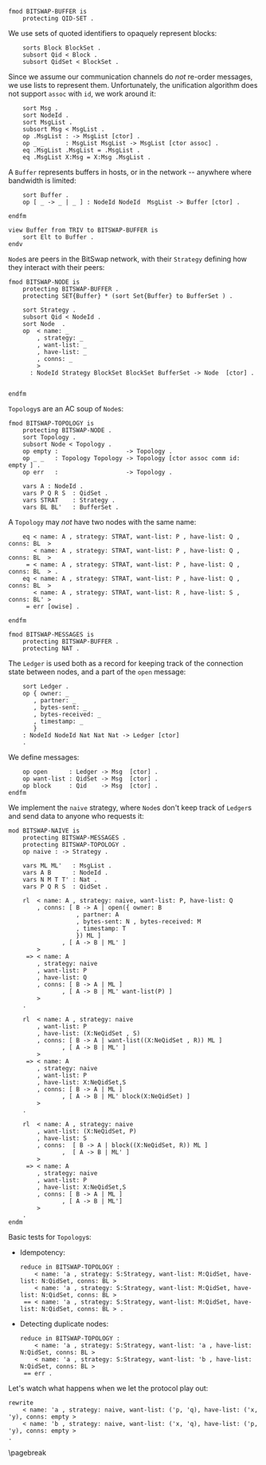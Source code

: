 ```{pipe='tee -a bitswap-protocol.maude'}
fmod BITSWAP-BUFFER is
    protecting QID-SET .

```

We use sets of quoted identifiers to opaquely represent blocks:

```{pipe='tee -a bitswap-protocol.maude'}
    sorts Block BlockSet .
    subsort Qid < Block .
    subsort QidSet < BlockSet .

```


Since we assume our communication channels do *not* re-order messages,
we use lists to represent them. Unfortunately, the unification algorithm
does not support `assoc` with `id`, we work around it:

```{pipe='tee -a bitswap-protocol.maude'}
    sort Msg .
    sort NodeId .
    sort MsgList .
    subsort Msg < MsgList .
    op .MsgList : -> MsgList [ctor] .
    op _ _      : MsgList MsgList -> MsgList [ctor assoc] .
    eq .MsgList .MsgList = .MsgList .
    eq .MsgList X:Msg = X:Msg .MsgList .

```

A `Buffer` represents buffers in hosts, or in the network -- anywhere where bandwidth is limited:

```{pipe='tee -a bitswap-protocol.maude'}
    sort Buffer .
    op [ _ -> _ | _ ] : NodeId NodeId  MsgList -> Buffer [ctor] .

endfm

view Buffer from TRIV to BITSWAP-BUFFER is
    sort Elt to Buffer .
endv

```

`Node`s are peers in the BitSwap network, with their `Strategy`
defining how they interact with their peers:

```{pipe='tee -a bitswap-protocol.maude'}
fmod BITSWAP-NODE is
    protecting BITSWAP-BUFFER .
    protecting SET{Buffer} * (sort Set{Buffer} to BufferSet ) .

    sort Strategy .
    subsort Qid < NodeId .
    sort Node  .
    op  < name: _
        , strategy: _
        , want-list: _
        , have-list: _
        , conns: _
        >
      : NodeId Strategy BlockSet BlockSet BufferSet -> Node  [ctor] .
```

```{pipe='tee -a bitswap-protocol.maude'}

endfm

```

`Topology`s are an AC soup of `Node`s:

```{pipe='tee -a bitswap-protocol.maude'}
fmod BITSWAP-TOPOLOGY is
    protecting BITSWAP-NODE .
    sort Topology .
    subsort Node < Topology .
    op empty :                   -> Topology .
    op _ _   : Topology Topology -> Topology [ctor assoc comm id: empty ] .
    op err   :                   -> Topology .

    vars A : NodeId .
    vars P Q R S  : QidSet .
    vars STRAT    : Strategy .
    vars BL BL'   : BufferSet .
```

A `Topology` may *not* have two nodes with the same name:

```{pipe='tee -a bitswap-protocol.maude'}
    eq < name: A , strategy: STRAT, want-list: P , have-list: Q , conns: BL  >
       < name: A , strategy: STRAT, want-list: P , have-list: Q , conns: BL  >
     = < name: A , strategy: STRAT, want-list: P , have-list: Q , conns: BL  > .
    eq < name: A , strategy: STRAT, want-list: P , have-list: Q , conns: BL  >
       < name: A , strategy: STRAT, want-list: R , have-list: S , conns: BL' >
     = err [owise] .

endfm

```

```{pipe='tee -a bitswap-protocol.maude'}
fmod BITSWAP-MESSAGES is
    protecting BITSWAP-BUFFER .
    protecting NAT .
```

The `Ledger` is used both as a record for keeping track
of the connection state between nodes, and a part of the
`open` message:

```{pipe='tee -a bitswap-protocol.maude'}
    sort Ledger .
    op { owner: _
       , partner: _
       , bytes-sent: _
       , bytes-received: _
       , timestamp: _
       }
    : NodeId NodeId Nat Nat Nat -> Ledger [ctor]
    .
```

We define messages:

```{pipe='tee -a bitswap-protocol.maude'}
    op open      : Ledger -> Msg  [ctor] .
    op want-list : QidSet -> Msg  [ctor] .
    op block     : Qid    -> Msg  [ctor] .
endfm

```


We implement the `naive` strategy, where `Node`s don't keep
track of `Ledger`s and send data to anyone who requests it:

```{pipe='tee -a bitswap-protocol.maude'}
mod BITSWAP-NAIVE is
    protecting BITSWAP-MESSAGES .
    protecting BITSWAP-TOPOLOGY .
    op naive : -> Strategy .

    vars ML ML'   : MsgList .
    vars A B      : NodeId .
    vars N M T T' : Nat .
    vars P Q R S  : QidSet .

    rl  < name: A , strategy: naive, want-list: P, have-list: Q
        , conns: [ B -> A | open({ owner: B
                   , partner: A
                   , bytes-sent: N , bytes-received: M
                   , timestamp: T
                   }) ML ]
               , [ A -> B | ML' ]
        >
     => < name: A
        , strategy: naive
        , want-list: P
        , have-list: Q
        , conns: [ B -> A | ML ]
               , [ A -> B | ML' want-list(P) ]
        >
    .

    rl  < name: A , strategy: naive
        , want-list: P
        , have-list: (X:NeQidSet , S)
        , conns: [ B -> A | want-list((X:NeQidSet , R)) ML ]
               , [ A -> B | ML' ]
        >
     => < name: A
        , strategy: naive
        , want-list: P
        , have-list: X:NeQidSet,S
        , conns: [ B -> A | ML ]
               , [ A -> B | ML' block(X:NeQidSet) ]
        >
    .

    rl  < name: A , strategy: naive
        , want-list: (X:NeQidSet, P)
        , have-list: S
        , conns:  [ B -> A | block((X:NeQidSet, R)) ML ]
               ,  [ A -> B | ML' ]
        >
     => < name: A
        , strategy: naive
        , want-list: P
        , have-list: X:NeQidSet,S
        , conns: [ B -> A | ML ]
               , [ A -> B | ML']
        >
    .
endm
```

Basic tests for `Topology`s:

-   Idempotency:

    ``` {pipe="maude 2>&1 -no-banner bitswap-protocol"}
    reduce in BITSWAP-TOPOLOGY :
        < name: 'a , strategy: S:Strategy, want-list: M:QidSet, have-list: N:QidSet, conns: BL >
        < name: 'a , strategy: S:Strategy, want-list: M:QidSet, have-list: N:QidSet, conns: BL >
     == < name: 'a , strategy: S:Strategy, want-list: M:QidSet, have-list: N:QidSet, conns: BL > .
    ```

-   Detecting duplicate nodes:

    ```{pipe='maude 2>&1 -no-banner bitswap-protocol'}
    reduce in BITSWAP-TOPOLOGY :
        < name: 'a , strategy: S:Strategy, want-list: 'a , have-list: N:QidSet, conns: BL >
        < name: 'a , strategy: S:Strategy, want-list: 'b , have-list: N:QidSet, conns: BL >
     == err .
     ```

Let's watch what happens when we let the protocol play out:

```{pipe='maude 2>&1 -no-banner bitswap-protocol'}
rewrite
    < name: 'a , strategy: naive, want-list: ('p, 'q), have-list: ('x, 'y), conns: empty >
    < name: 'b , strategy: naive, want-list: ('x, 'q), have-list: ('p, 'y), conns: empty >
.
```

\pagebreak

```{pipe='cat bitswap-protocol.maude' .numberLines}
```
